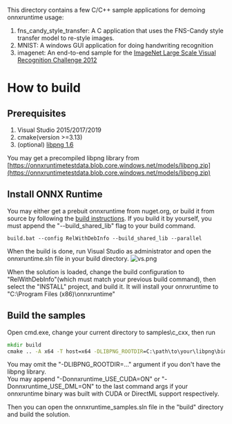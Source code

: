 This directory contains a few C/C++ sample applications for demoing onnxruntime usage:

1. fns_candy_style_transfer: A C application that uses the FNS-Candy style transfer model to re-style images. 
2. MNIST: A windows GUI application for doing handwriting recognition
3. imagenet: An end-to-end sample for the [ImageNet Large Scale Visual Recognition Challenge 2012](http://www.image-net.org/challenges/LSVRC/2012/)

# How to build

## Prerequisites
1. Visual Studio 2015/2017/2019
2. cmake(version >=3.13)
3. (optional) [libpng 1.6](http://www.libpng.org/pub/png/libpng.html)

You may get a precompiled libpng library from [https://onnxruntimetestdata.blob.core.windows.net/models/libpng.zip](https://onnxruntimetestdata.blob.core.windows.net/models/libpng.zip)

## Install ONNX Runtime
You may either get a prebuit onnxruntime from nuget.org, or build it from source by following the [build instructions](../../BUILD.md). 
If you build it by yourself, you must append the "--build_shared_lib" flag to your build command. 
```
build.bat --config RelWithDebInfo --build_shared_lib --parallel
```
When the build is done, run Visual Studio as administrator and open the onnxruntime.sln file in your build directory.
![vs.png](vs.png)

When the solution is loaded, change the build configuration to "RelWithDebInfo"(which must match your previous build command), then select the "INSTALL" project, and build it.  It will install your onnxruntime to  "C:\Program Files (x86)\onnxruntime"

## Build the samples
Open cmd.exe, change your current directory to samples\c_cxx, then run
```bat
mkdir build
cmake .. -A x64 -T host=x64 -DLIBPNG_ROOTDIR=C:\path\to\your\libpng\binary
```
You may omit the "-DLIBPNG_ROOTDIR=..." argument if you don't have the libpng library.     
You may append "-Donnxruntime_USE_CUDA=ON" or "-Donnxruntime_USE_DML=ON" to the last command args if your onnxruntime binary was built with CUDA or DirectML support respectively.

Then you can open the onnxruntime_samples.sln file in the "build" directory and build the solution.


